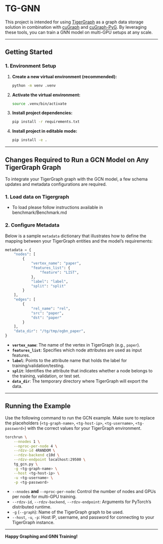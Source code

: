 # TG-GNN

This project is intended for using [TigerGraph](https://www.tigergraph.com/) as a graph data storage solution in combination with [cuGraph](https://github.com/rapidsai/cugraph) and [cuGraph-PyG](https://github.com/rapidsai/cugraph-pyg). By leveraging these tools, you can train a GNN model on multi-GPU setups at any scale.

---

## Getting Started

### 1. Environment Setup

1. **Create a new virtual environment (recommended):**
   ```bash
   python -m venv .venv
   ```
2. **Activate the virtual environment:**
   ```bash
   source .venv/bin/activate
   ```
3. **Install project dependencies:**
   ```bash
   pip install -r requirements.txt
   ```
4. **Install project in editable mode:**
    ```bash
    pip install -e .
    ```
---

## Changes Required to Run a GCN Model on Any TigerGraph Graph

To integrate your TigerGraph graph with the GCN model, a few schema updates and metadata configurations are required.

### 1. Load data on Tigergraph
- To load please follow instructions available in benchmark/Benchmark.md 

### 2. Configure Metadata

Below is a sample `metadata` dictionary that illustrates how to define the mapping between your TigerGraph entities and the model’s requirements:

```python
metadata = {
    "nodes": [
        {
            "vertex_name": "paper",
            "features_list": {
                "feature": "LIST",
            },
            "label": "label",
            "split": "split"
        }
    ],
    "edges": [
        {
            "rel_name": "rel",
            "src": "paper",
            "dst": "paper"
        }
    ],
    "data_dir": "/tg/tmp/ogbn_paper",
}
```

- **`vertex_name`**: The name of the vertex in TigerGraph (e.g., `paper`).  
- **`features_list`**: Specifies which node attributes are used as input features.  
- **`label`**: Points to the attribute name that holds the label for training/validation/testing.  
- **`split`**: Identifies the attribute that indicates whether a node belongs to the training, validation, or test set.  
- **`data_dir`**: The temporary directory where TigerGraph will export the data.

---

## Running the Example

Use the following command to run the GCN example. Make sure to replace the placeholders (`<tg-graph-name>`, `<tg-host-ip>`, `<tg-username>`, `<tg-password>`) with the correct values for your TigerGraph environment.

```bash
torchrun \
    --nnodes 1 \
    --nproc-per-node 4 \
    --rdzv-id 4RANDOM \
    --rdzv-backend c10d \
    --rdzv-endpoint localhost:29500 \
    tg_gcn.py \
    -g <tg-graph-name> \
    --host <tg-host-ip> \
    -u <tg-username> \
    -p <tg-password>
```

- `--nnodes` **and** `--nproc-per-node`: Control the number of nodes and GPUs per node for multi-GPU training.  
- `--rdzv-id`, `--rdzv-backend`, `--rdzv-endpoint`: Arguments for PyTorch’s distributed runtime.  
- `-g` (`--graph`): Name of the TigerGraph graph to be used.  
- `--host`, `-u`, `-p`: Host IP, username, and password for connecting to your TigerGraph instance.

---


**Happy Graphing and GNN Training!**



